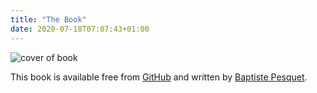 ```yaml
---
title: "The Book"
date: 2020-07-18T07:07:43+01:00
---
```


![cover of book](/images/cover.jpg)

This book is available free from [GitHub](https://github.com/thejsway/thejsway) and written by [Baptiste Pesquet](https://www.bpesquet.fr/en/).

